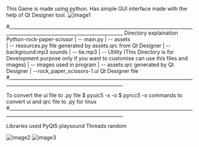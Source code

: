 This Game is made using python. Has simple GUI interface made with the help of Qt Designer tool.
![image1](https://github.com/adityakhode/Python-rock-paper-scissor/assets/113977001/89e18eec-88dd-440e-bd52-2d853c44f69b)

#______________________________________________________________________________________________________________________________
Directory explaination 
Python-rock-paper-scissor
  |    -- main.py
  |    -- assets  
            |    -- resources.py     file generated by assets.qrc from Qt Designer
            |    -- background.mp3   sounds
            |    -- tie.mp3
  |    --  Utility
            (This Directory is for Development purpose only if you want to customise can use this files and images)
            |    -- images                     used in program
            |    -- assets.qrc                 generated by Qt Designer
            |    --rock_paper_scissors-1.ui    Qt Designer file
#______________________________________________________________________________________________________________________________

To convert the ui file to .py file 
           $ pyuic5 -x <ui file name.ui> -o <your filename.py>
           $ pyrcc5 -o <your filename.py> <qrc filename>
           commands to convert ui and qrc file to .py for linux 
#______________________________________________________________________________________________________________________________
           
Libraries used 
          PyQt5
          playsound
          Threads
          random
          
![image2](https://github.com/adityakhode/Python-rock-paper-scissor/assets/113977001/d3eed591-493d-4999-9c7c-39bf6866853a)
![image3](https://github.com/adityakhode/Python-rock-paper-scissor/assets/113977001/8e35bdc2-f6de-45ef-a0d7-95ee4ed00b2d)


